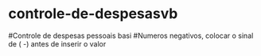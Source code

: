 # controle-de-despesasvb
#Controle de despesas pessoais basi
#Numeros negativos, colocar  o sinal de ( -) antes de inserir o valor
